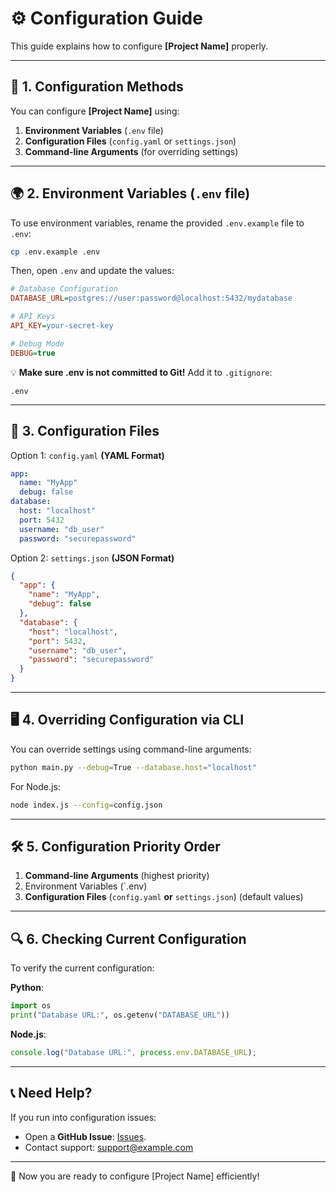 # ⚙️ Configuration Guide

This guide explains how to configure **[Project Name]** properly.

---

## 📌 **1. Configuration Methods**
You can configure **[Project Name]** using:
1. **Environment Variables** (`.env` file)
2. **Configuration Files** (`config.yaml` or `settings.json`)
3. **Command-line Arguments** (for overriding settings)

---

## 🌍 **2. Environment Variables (`.env` file)**
To use environment variables, rename the provided `.env.example` file to `.env`:
```sh
cp .env.example .env
```

Then, open `.env` and update the values:
```ini
# Database Configuration
DATABASE_URL=postgres://user:password@localhost:5432/mydatabase

# API Keys
API_KEY=your-secret-key

# Debug Mode
DEBUG=true
```
💡 **Make sure .env is not committed to Git!** Add it to `.gitignore`:
```gitignore
.env
```

---

## 📜 3. Configuration Files
Option 1: `config.yaml` **(YAML Format)**

```yaml
app:
  name: "MyApp"
  debug: false
database:
  host: "localhost"
  port: 5432
  username: "db_user"
  password: "securepassword"
```
Option 2: `settings.json` **(JSON Format)**

```json
{
  "app": {
    "name": "MyApp",
    "debug": false
  },
  "database": {
    "host": "localhost",
    "port": 5432,
    "username": "db_user",
    "password": "securepassword"
  }
}
```

---

## 🖥 4. Overriding Configuration via CLI
You can override settings using command-line arguments:

```sh
python main.py --debug=True --database.host="localhost"
```

For Node.js:


```sh
node index.js --config=config.json
```

--- 

## 🛠 5. Configuration Priority Order
1. **Command-line Arguments** (highest priority)
2. Environment Variables (`.env)
3. **Configuration Files** (`config.yaml` **or** `settings.json`) (default values)

--- 

## 🔍 6. Checking Current Configuration
To verify the current configuration:

**Python**:

```python
import os
print("Database URL:", os.getenv("DATABASE_URL"))
```

**Node.js**:

```javascript
console.log("Database URL:", process.env.DATABASE_URL);
```

---

## 📞 Need Help?

If you run into configuration issues:
- Open a **GitHub Issue**: [Issues](https://github.com/kdsn/project-template/issues).
- Contact support: <support@example.com>


--- 

🚀 Now you are ready to configure [Project Name] efficiently!